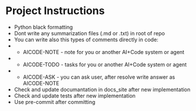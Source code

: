 # Project Instructions
- Python black formatting
- Dont write any summarization files (.md or .txt) in root of repo
- You can write also this types of comments directly in code:
- - AICODE-NOTE - note for you or another AI+Code system or agent
- - AICODE-TODO - tasks for you or another AI+Code system or agent
- - AICODE-ASK - you can ask user, after resolve write answer as AICODE-NOTE
- Check and update documantation in docs_site after new implementation
- Check and update tests after new implementation
- Use pre-commit after committing
